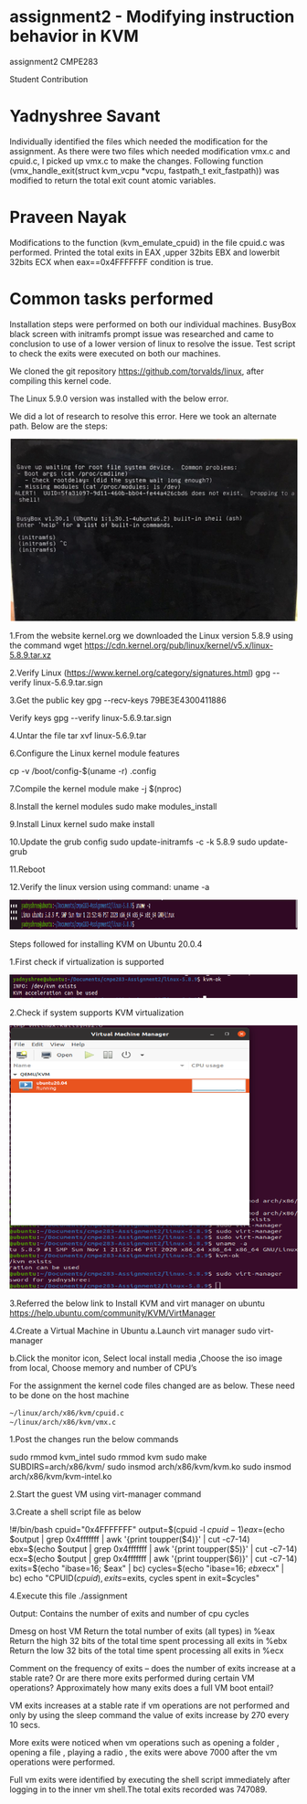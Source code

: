 # assignment2 - Modifying instruction behavior in KVM
assignment2 CMPE283

Student Contribution

Yadnyshree Savant
=================
  Individually identified the files which needed the modification for the assignment.
  As there were two files which needed modification vmx.c and cpuid.c, I picked up vmx.c to make the changes.
  Following function (vmx_handle_exit(struct kvm_vcpu *vcpu, fastpath_t exit_fastpath)) was modified to return the total exit count atomic variables.
  
Praveen Nayak
=============
  Modifications to the function (kvm_emulate_cpuid) in the file cpuid.c was performed.
  Printed the total exits in EAX ,upper 32bits EBX and lowerbit 32bits ECX when eax==0x4FFFFFFF condition is true.


Common tasks performed
======================
Installation steps were performed on both our individual machines.
BusyBox black screen with initramfs prompt issue was researched and came to conclusion to use of a lower version of linux to resolve the issue.
Test script to check the exits were executed on both our machines.

  


We cloned the git repository https://github.com/torvalds/linux, after compiling this kernel code. 

The Linux 5.9.0 version was installed with the below error.


We did a lot of research to resolve this error.
Here we took an alternate path. Below are the steps:

![](images/Picture1.png)

1.From the website kernel.org we downloaded the Linux version 5.8.9 using the command
wget https://cdn.kernel.org/pub/linux/kernel/v5.x/linux-5.8.9.tar.xz

2.Verify Linux (https://www.kernel.org/category/signatures.html)
gpg --verify linux-5.6.9.tar.sign

3.Get the public key
gpg --recv-keys 79BE3E4300411886

Verify keys
gpg --verify linux-5.6.9.tar.sign

4.Untar the file 
 	tar xvf linux-5.6.9.tar

6.Configure the Linux kernel module features

cp -v /boot/config-$(uname -r) .config

7.Compile the kernel module
make -j $(nproc)

8.Install the kernel modules
sudo make modules_install

9.Install Linux kernel
sudo make install

10.Update the grub config
sudo update-initramfs -c -k 5.8.9
     	sudo update-grub

11.Reboot

12.Verify the linux version using command: 
uname -a

![](images/Picture2.png)


  Steps followed for installing KVM on Ubuntu 20.0.4

1.First check if virtualization is supported

![](images/Picture3.png)


2.Check if system supports KVM virtualization

![](images/Picture4.png)


3.Referred the below link to Install KVM and virt manager on ubuntu 
https://help.ubuntu.com/community/KVM/VirtManager

4.Create a Virtual Machine in Ubuntu
a.Launch virt manager
sudo virt-manager

b.Click the monitor icon, Select local install media ,Choose the iso image from local, Choose memory and number of CPU’s

For the assignment the kernel code files changed are as below. These need to be done on the host machine

	~/linux/arch/x86/kvm/cpuid.c
	~/linux/arch/x86/kvm/vmx.c

1.Post the changes run the below commands

sudo rmmod kvm_intel
sudo rmmod kvm
sudo make SUBDIRS=arch/x86/kvm/
sudo insmod arch/x86/kvm/kvm.ko
sudo insmod arch/x86/kvm/kvm-intel.ko

2.Start the guest VM using virt-manager command

3.Create a shell script file as below

!#/bin/bash
cpuid="0x4FFFFFFF" output=$(cpuid -l $cpuid -1)
eax=$(echo $output | grep 0x4fffffff | awk '{print toupper($4)}' | cut -c7-14)
ebx=$(echo $output | grep 0x4fffffff | awk '{print toupper($5)}' | cut -c7-14)
ecx=$(echo $output | grep 0x4fffffff | awk '{print toupper($6)}' | cut -c7-14)
exits=$(echo "ibase=16; $eax" | bc) cycles=$(echo "ibase=16; $ebx$ecx" | bc)
echo "CPUID($cpuid), exits=$exits, cycles spent in exit=$cycles"

4.Execute this file 
 ./assignment
 
 Output:
Contains the number of exits and number of cpu cycles



Dmesg on host VM
Return the total number of exits (all types) in %eax
Return the high 32 bits of the total time spent processing all exits in %ebx
Return the low 32 bits of the total time spent processing all exits in %ecx


Comment on the frequency of exits – does the number of exits increase at a stable rate? Or are there more exits performed during certain VM operations? Approximately how many exits does a full VM boot entail?


VM exits increases at a stable rate if vm operations are not performed and only by using the sleep command the value of exits increase by 270 every 10 secs.


More exits were noticed when vm operations such as opening a folder , opening a file , playing a radio , the exits were above 7000 after the vm operations were performed.


Full vm exits were identified by executing the shell script immediately after logging in to the inner vm shell.The total exits recorded was 747089.
















